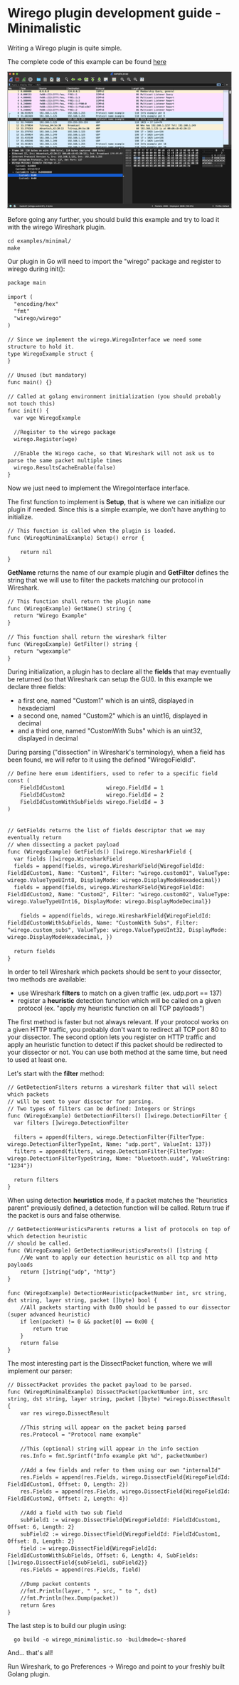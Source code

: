 # Wirego plugin development guide - Minimalistic

Writing a Wirego plugin is quite simple.

The complete code of this example can be found [here](./wirego_minimal.go)

![screenshot](./screenshot.png)


Before going any further, you should build this example and try to load it with the wirego Wireshark plugin.

    cd examples/minimal/
    make


Our plugin in Go will need to import the "wirego" package and register to wirego during init():

```golang
package main

import (
  "encoding/hex"
  "fmt"
  "wirego/wirego"
)

// Since we implement the wirego.WiregoInterface we need some structure to hold it.
type WiregoExample struct {
}

// Unused (but mandatory)
func main() {}

// Called at golang environment initialization (you should probably not touch this)
func init() {
  var wge WiregoExample

  //Register to the wirego package
  wirego.Register(wge)

  //Enable the Wirego cache, so that Wireshark will not ask us to parse the same packet multiple times
  wirego.ResultsCacheEnable(false)
}
```
Now we just need to implement the WiregoInterface interface.


The first function to implement is **Setup**, that is where we can initialize our plugin if needed.
Since this is a simple example, we don't have anything to initialize.

```golang
// This function is called when the plugin is loaded.
func (WiregoMinimalExample) Setup() error {

	return nil
}
```

**GetName** returns the name of our example plugin and **GetFilter** defines the string that we will use to filter the packets matching our protocol in Wireshark.


```golang
// This function shall return the plugin name
func (WiregoExample) GetName() string {
  return "Wirego Example"
}

// This function shall return the wireshark filter
func (WiregoExample) GetFilter() string {
  return "wgexample"
}
```

During initialization, a plugin has to declare all the **fields** that may eventually be returned (so that Wireshark can setup the GUI).
In this example we declare three fields:

  - a first one, named "Custom1" which is an uint8, displayed in hexadeciaml
  - a second one, named "Custom2" which is an uint16, displayed in decimal
  - and a third one, named "CustomWith Subs" which is an uint32, displayed in decimal

During parsing ("dissection" in Wireshark's terminology), when a field has been found, we will refer to it using the defined "WiregoFieldId".

```golang
// Define here enum identifiers, used to refer to a specific field
const (
	FieldIdCustom1             wirego.FieldId = 1
	FieldIdCustom2             wirego.FieldId = 2
	FieldIdCustomWithSubFields wirego.FieldId = 3
)


// GetFields returns the list of fields descriptor that we may eventually return
// when dissecting a packet payload
func (WiregoExample) GetFields() []wirego.WiresharkField {
  var fields []wirego.WiresharkField
  fields = append(fields, wirego.WiresharkField{WiregoFieldId: FieldIdCustom1, Name: "Custom1", Filter: "wirego.custom01", ValueType: wirego.ValueTypeUInt8, DisplayMode: wirego.DisplayModeHexadecimal})
  fields = append(fields, wirego.WiresharkField{WiregoFieldId: FieldIdCustom2, Name: "Custom2", Filter: "wirego.custom02", ValueType: wirego.ValueTypeUInt16, DisplayMode: wirego.DisplayModeDecimal})

	fields = append(fields, wirego.WiresharkField{WiregoFieldId: FieldIdCustomWithSubFields, Name: "CustomWith Subs", Filter: "wirego.custom_subs", ValueType: wirego.ValueTypeUInt32, DisplayMode: wirego.DisplayModeHexadecimal, })

  return fields
}
```


In order to tell Wireshark which packets should be sent to your dissector, two methods are available:

  - use Wireshark **filters** to match on a given traffic (ex. udp.port == 137)
  - register a **heuristic** detection function which will be called on a given protocol (ex. "apply my heuristic function on all TCP payloads")

The first method is faster but not always relevant. If your protocol works on a given HTTP traffic, you probably don't want to redirect all TCP port 80 to your dissector.
The second option lets you register on HTTP traffic and apply an heuristic function to detect if this packet should be redirected to your dissector or not.
You can use both method at the same time, but need to used at least one.

Let's start with the **filter** method:

```golang
// GetDetectionFilters returns a wireshark filter that will select which packets
// will be sent to your dissector for parsing.
// Two types of filters can be defined: Integers or Strings
func (WiregoExample) GetDetectionFilters() []wirego.DetectionFilter {
  var filters []wirego.DetectionFilter

  filters = append(filters, wirego.DetectionFilter{FilterType: wirego.DetectionFilterTypeInt, Name: "udp.port", ValueInt: 137})
  filters = append(filters, wirego.DetectionFilter{FilterType: wirego.DetectionFilterTypeString, Name: "bluetooth.uuid", ValueString: "1234"})

  return filters
}
```


When using detection **heuristics** mode, if a packet matches the "heuristics parent" previously defined, a detection function will be called. Return true if the packet is ours and false otherwise.

```golang
// GetDetectionHeuristicsParents returns a list of protocols on top of which detection heuristic
// should be called.
func (WiregoExample) GetDetectionHeuristicsParents() []string {
	//We want to apply our detection heuristic on all tcp and http payloads
	return []string{"udp", "http"}
}

func (WiregoExample) DetectionHeuristic(packetNumber int, src string, dst string, layer string, packet []byte) bool {
	//All packets starting with 0x00 should be passed to our dissector (super advanced heuristic)
	if len(packet) != 0 && packet[0] == 0x00 {
		return true
	}
	return false
}
```


The most interesting part is the DissectPacket function, where we will implement our parser:

```golang
// DissectPacket provides the packet payload to be parsed.
func (WiregoMinimalExample) DissectPacket(packetNumber int, src string, dst string, layer string, packet []byte) *wirego.DissectResult {
	var res wirego.DissectResult

	//This string will appear on the packet being parsed
	res.Protocol = "Protocol name example"

	//This (optional) string will appear in the info section
	res.Info = fmt.Sprintf("Info example pkt %d", packetNumber)

	//Add a few fields and refer to them using our own "internalId"
	res.Fields = append(res.Fields, wirego.DissectField{WiregoFieldId: FieldIdCustom1, Offset: 0, Length: 2})
	res.Fields = append(res.Fields, wirego.DissectField{WiregoFieldId: FieldIdCustom2, Offset: 2, Length: 4})

	//Add a field with two sub field
	subField1 := wirego.DissectField{WiregoFieldId: FieldIdCustom1, Offset: 6, Length: 2}
	subField2 := wirego.DissectField{WiregoFieldId: FieldIdCustom1, Offset: 8, Length: 2}
	field := wirego.DissectField{WiregoFieldId: FieldIdCustomWithSubFields, Offset: 6, Length: 4, SubFields: []wirego.DissectField{subField1, subField2}}
	res.Fields = append(res.Fields, field)

	//Dump packet contents
	//fmt.Println(layer, " ", src, " to ", dst)
	//fmt.Println(hex.Dump(packet))
	return &res
}
```

The last step is to build our plugin using:

      go build -o wirego_minimalistic.so -buildmode=c-shared

And... that's all!

Run Wireshark, to go Preferences -> Wirego and point to your freshly built Golang plugin.

